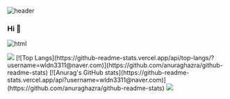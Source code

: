 

<!--
**JiwoOoNam/JiwoOoNam** is a ✨ _special_ ✨ repository because its `README.md` (this file) appears on your GitHub profile.

Here are some ideas to get you started:

- 🔭 I’m currently working on ...
- 🌱 I’m currently learning ...
- 👯 I’m looking to collaborate on ...
- 🤔 I’m looking for help with ...
- 💬 Ask me about ...
- 📫 How to reach me: ...
- 😄 Pronouns: ...
- ⚡ Fun fact: ...
-->
![header](https://capsule-render.vercel.app/api?type=waving&color=gradient&height=120&animation=fadeIn&section=footer&text=🌱🍄🌵&fontAlign=70)
### Hi 👋

![html](https://img.shields.io/badge/Android-E34F26?style=for-the-badge&logo=JavaScript&logoColor=white)

<img src="https://capsule-render.vercel.app/api?type=waving&color=#E8F4E8&height=120&section=footer&text=&fontSize=10" />
[![Top Langs](https://github-readme-stats.vercel.app/api/top-langs/?username=wldn3311@naver.com)](https://github.com/anuraghazra/github-readme-stats)
[![Anurag's GitHub stats](https://github-readme-stats.vercel.app/api?username=wldn3311@naver.com)](https://github.com/anuraghazra/github-readme-stats)
<a href="링크"><img src="https://img.shields.io/badge/Instagram-#1B2766?style=flat-square&logo=Instagram&logoColor=blue"/></a>
